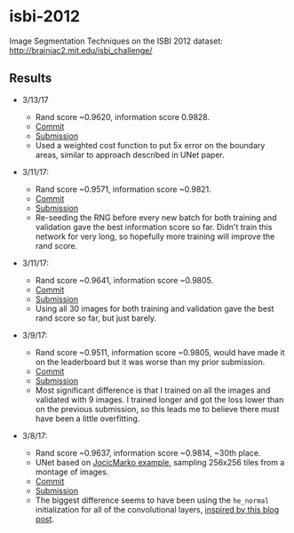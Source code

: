 # isbi-2012

Image Segmentation Techniques on the ISBI 2012 dataset: http://brainiac2.mit.edu/isbi_challenge/

## Results

- 3/13/17
    - Rand score ~0.9620, information score 0.9828.
    - [Commit](https://github.com/alexklibisz/isbi-2012/commit/37dbde55819ecd442504f3e5c1a80fa877a4614b)
    - [Submission](http://brainiac2.mit.edu/isbi_challenge/content/unet-weighted-log-loss-cost-function)
    - Used a weighted cost function to put 5x error on the boundary areas, similar to approach described in UNet paper.

- 3/11/17:
    - Rand score ~0.9571, information score ~0.9821.
    - [Commit](https://github.com/alexklibisz/isbi-2012/commit/17fcc3edda94611bf0dd6edb8765fa7ceded11ca)
    - [Submission](http://brainiac2.mit.edu/isbi_challenge/content/unet-256x256-tiles-re-seeding-each-batch)
    - Re-seeding the RNG before every new batch for both training and validation gave the best information score so far. Didn't train this network for very long, so hopefully more training will improve the rand score.

- 3/11/17:
    - Rand score ~0.9641, information score ~0.9805.
    - [Commit](https://github.com/alexklibisz/isbi-2012/commit/88c2434e6066a6cbd8e8f36e0166108e30660dfe)
    - [Submission](http://brainiac2.mit.edu/isbi_challenge/content/unet-256x256-tiles-using-all-30-images-tv)
    - Using all 30 images for both training and validation gave the best rand score so far, but just barely.

- 3/9/17:
    - Rand score ~0.9511, information score ~0.9805, would have made it on the leaderboard but it was worse than my prior submission.
    - [Commit](https://github.com/alexklibisz/isbi-2012/commit/5f8b559a7fb4e9cce4548318a8cecac7b318962e)
    - [Submission](http://brainiac2.mit.edu/isbi_challenge/content/unet-256x256-tiles-loss-010-after-97x2048-epochs) 
    - Most significant difference is that I trained on all the images and validated with 9 images. I trained longer and got the loss lower than on the previous submission, so this leads me to believe there must have been a little overfitting.

- 3/8/17: 
	- Rand score ~0.9637, information score ~0.9814, ~30th place.
	- UNet based on [JocicMarko example](https://github.com/jocicmarko/ultrasound-nerve-segmentation), sampling 256x256 tiles from a montage of images.
	- [Commit](https://github.com/alexklibisz/isbi-2012/blob/054dabe7900c51b535116c3661362e223f0bee73/src/models/unet_jocic.py)
	- [Submission](http://brainiac2.mit.edu/isbi_challenge/content/unet-256x256-tiles)
	- The biggest difference seems to have been using the `he_normal` initialization for all of the convolutional layers, [inspired by this blog post](https://obilaniu6266h16.wordpress.com/2016/04/12/keras-he-adam-breakthrough/).
